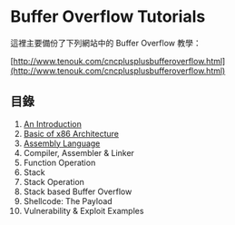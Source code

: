 # Buffer Overflow Tutorials

這裡主要備份了下列網站中的 Buffer Overflow 教學：

[http://www.tenouk.com/cncplusplusbufferoverflow.html](http://www.tenouk.com/cncplusplusbufferoverflow.html)

## 目錄

1. [An Introduction](1_an_introduction.md)
2. [Basic of x86 Architecture](2_basic_of_x86.md)
3. [Assembly Language](3_assembly_language.md)
4. Compiler, Assembler & Linker
5. Function Operation
6. Stack
7. Stack Operation
8. Stack based Buffer Overflow
9. Shellcode: The Payload
10. Vulnerability & Exploit Examples
